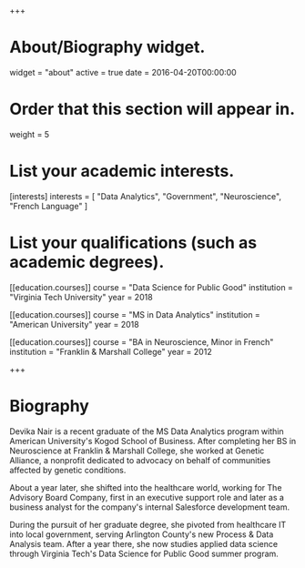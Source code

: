 +++
# About/Biography widget.
widget = "about"
active = true
date = 2016-04-20T00:00:00

# Order that this section will appear in.
weight = 5

# List your academic interests.
[interests]
  interests = [
    "Data Analytics",
    "Government",
    "Neuroscience",
    "French Language"
  ]

# List your qualifications (such as academic degrees).
[[education.courses]]
  course = "Data Science for Public Good"
  institution = "Virginia Tech University"
  year = 2018

[[education.courses]]
  course = "MS in Data Analytics"
  institution = "American University"
  year = 2018

[[education.courses]]
  course = "BA in Neuroscience, Minor in French"
  institution = "Franklin & Marshall College"
  year = 2012

+++

# Biography

Devika Nair is a recent graduate of the MS Data Analytics program within American
University's Kogod School of Business. After completing her BS in Neuroscience at
Franklin & Marshall College, she worked at Genetic Alliance, a nonprofit dedicated
to advocacy on behalf of communities affected by genetic conditions.

About a year later, she shifted into the healthcare world, working for The Advisory
Board Company, first in an executive support role and later as a business analyst for
the company's internal Salesforce development team.

During the pursuit of her graduate degree, she pivoted from healthcare IT into local
government, serving Arlington County's new Process & Data Analysis team. After a
year there, she now studies applied data science through Virginia Tech's Data Science
for Public Good summer program.
